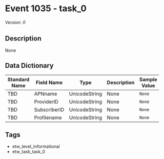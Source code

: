 # Event 1035 - task_0
###### Version: 0

## Description
None

## Data Dictionary
|Standard Name|Field Name|Type|Description|Sample Value|
|---|---|---|---|---|
|TBD|APNname|UnicodeString|None|`None`|
|TBD|ProviderID|UnicodeString|None|`None`|
|TBD|SubscriberID|UnicodeString|None|`None`|
|TBD|Profilename|UnicodeString|None|`None`|

## Tags
* etw_level_Informational
* etw_task_task_0